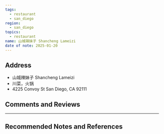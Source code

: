 ```yaml
---
tags:
  - restaurant
  - san_diego
region:
  - san_diego
topics:
  - restaurant
name: 山城辣妹子 Shancheng Lameizi
date of note: 2025-01-20
---
```


## Address

- 山城辣妹子 Shancheng Lameizi
- 川菜，火锅
- 4225 Convoy St San Diego, CA 92111


## Comments and Reviews







-----------
##  Recommended Notes and References

